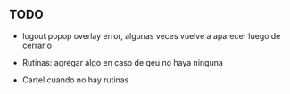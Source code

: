 ## TODO
- logout popop overlay error, algunas veces vuelve a aparecer luego de cerrarlo

- Rutinas: agregar algo en caso de qeu no haya ninguna

- Cartel cuando no hay rutinas